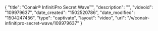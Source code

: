 {
    "title": "Conair&reg; InfinitiPro Secret Wave&trade;",
    "description": "",
    "videoid": "109979637",
    "date_created": "1502520786",
    "date_modified": "1504247456",
    "type": "captivate",
    "layout": "video",
    "url": "\/v\/conair-infinitipro-secret-wave\/109979637"
}